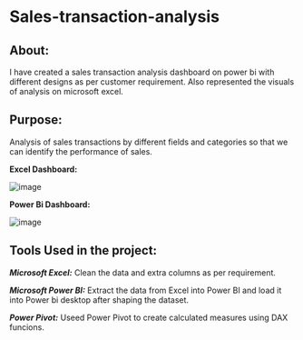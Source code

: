 # Sales-transaction-analysis
## About:

I have created a sales transaction analysis dashboard on power bi with different designs as per customer requirement.
Also represented the visuals of analysis on microsoft excel. 

## Purpose:
Analysis of sales transactions by different fields and categories so that we can identify the performance of sales.

**Excel Dashboard:**

![image](https://user-images.githubusercontent.com/92555446/182907820-c97f471f-ffd2-4a7b-8173-30ac555b379b.png)

**Power Bi Dashboard:**

![image](https://user-images.githubusercontent.com/92555446/182911472-96c01ca8-6d92-4209-a9dd-5c88f9aeb0a1.png)

## Tools Used in the project:

**_Microsoft Excel:_** Clean the data and extra columns as per requirement.

**_Microsoft Power BI:_** Extract the data from Excel into Power BI and load it into Power bi desktop after shaping the dataset.

**_Power Pivot:_** Useed Power Pivot to create calculated measures using DAX funcions.

